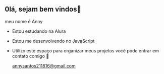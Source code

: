 ## 0lá, sejam bem vindos💙

meu nome é Anny
- Estou estudando na Alura
- Estou me desenvolvendo no JavaScript
- Utilizo este espaço para organizar meus projetos
  você pode entrar em contato comigo 📧

  annysantos211816@gmail.com

  
  
  
  

  


